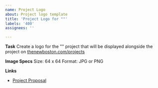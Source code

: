 ```yaml
---
name: Project Logo
about: Project logo template
title: 'Project Logo for ""'
labels: '400'
assignees: ''

---
```


**Task**
Create a logo for the "" project that will be displayed alongside the project on 
[thenewboston.com/projects](https://thenewboston.com/projects)

**Image Specs**
Size: 64 x 64
Format: JPG or PNG

**Links**
- [Project Proposal](http://example.com)
